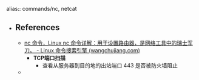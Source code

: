 alias:: commands/nc, netcat
- ## References
  - [nc 命令，Linux nc 命令详解：用于设置路由器，是网络工具中的瑞士军刀。 - Linux 命令搜索引擎 (wangchujiang.com)](https://wangchujiang.com/linux-command/c/nc.html)
    - **TCP端口扫描**
      - 查看从服务器到目的地的出站端口 443 是否被防火墙阻止
  -